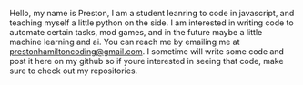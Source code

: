 Hello, my name is Preston, I am a student leanring to code in javascript, and teaching myself a little python on the side. I am interested in writing
code to automate certain tasks, mod games, and in the future maybe a little machine learning and ai.
You can reach me by emailing me at prestonhamiltoncoding@gmail.com.
I sometime will write some code and post it here on my github so if youre interested in seeing that code, make sure to check out my repositories.
